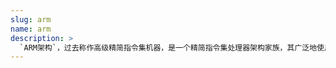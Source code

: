 ```yaml
---
slug: arm
name: arm
description: >
  `ARM架构`，过去称作高级精简指令集机器，是一个精简指令集处理器架构家族，其广泛地使用在许多嵌入式系统设计。由于节能的特点，其在其他领域上也有很多作为。ARM处理器非常适用于移动通信领域，符合其主要设计目标为低成本、高性能、低耗电的特性。另一方面，超级计算机消耗大量电能，ARM同样被视作更高效的选择。 
---
```


